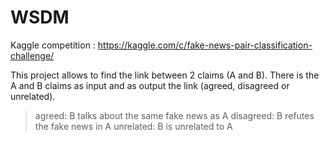 # WSDM
Kaggle competition : https://kaggle.com/c/fake-news-pair-classification-challenge/

This project allows to find the link between 2 claims (A and B). There is the A and B claims as input and as output the link (agreed, disagreed or unrelated).

> agreed: B talks about the same fake news as A
> disagreed: B refutes the fake news in A
> unrelated: B is unrelated to A 

### 
